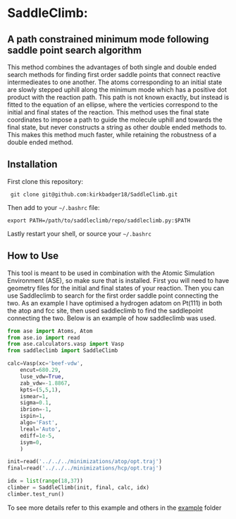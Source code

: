 # SaddleClimb:
## A path constrained minimum mode following saddle point search algorithm

This method combines the advantages of both single and double ended search methods for finding first order saddle points that connect
reactive intermedieates to one another. The atoms corresponding to an initial state are slowly stepped uphill along the minimum mode which has a positive
dot product with the reaction path. This path is not known exactly, but instead is fitted to the equation of an ellipse, where the verticies correspond to the initial and final states of the reaction. This method uses the final state coordinates to impose a path to guide the molecule uphill and towards the final state, but never constructs a string as other double ended methods to. This makes this method much faster, while retaining the robustness of a double
ended method.

## Installation
First clone this repository:

` git clone git@github.com:kirkbadger18/SaddleClimb.git`

Then add to your `~/.bashrc` file:

`export PATH=/path/to/saddleclimb/repo/saddleclimb.py:$PATH`

Lastly restart your shell, or source your `~/.bashrc`

## How to Use
This tool is meant to be used in combination with the Atomic Simulation Environment (ASE), so make sure that is installed. First you will need to have 
geometry files for the initial and final states of your reaction. Then you can use Saddleclimb to search for the first order saddle point connecting the two. As an example I have optimised a hydrogen adatom on Pt(111) in both the atop and fcc site, then used saddleclimb to find the saddlepoint connecting the two. Below is an example of how saddleclimb was used.

```python
from ase import Atoms, Atom
from ase.io import read
from ase.calculators.vasp import Vasp
from saddleclimb import SaddleClimb

calc=Vasp(xc='beef-vdw',
	encut=680.29, 
	luse_vdw=True,
	zab_vdw=-1.8867,
	kpts=(5,5,1),
	ismear=1,
	sigma=0.1,
	ibrion=-1,
	ispin=1,
	algo='Fast',
	lreal='Auto',
	ediff=1e-5,
	isym=0,
    ) 

init=read('../../../minimizations/atop/opt.traj')
final=read('../../../minimizations/hcp/opt.traj')

idx = list(range(18,37))
climber = SaddleClimb(init, final, calc, idx)
climber.test_run()
```

To see more details refer to this example and others in the [example](https://github.com/kirkbadger18/SaddleClimb/tree/local/example) folder
